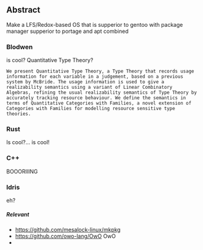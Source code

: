## Abstract

Make a LFS/Redox-based OS that is supperior to gentoo with package manager supperior to portage and apt  combined

### Blodwen
is cool? Quantitative Type Theory?

```
We present Quantitative Type Theory, a Type Theory that records usage information for each variable in a judgement, based on a previous system by McBride. The usage information is used to give a realizability semantics using a variant of Linear Combinatory Algebras, refining the usual realizability semantics of Type Theory by accurately tracking resource behaviour. We define the semantics in terms of Quantitative Categories with Families, a novel extension of Categories with Families for modelling resource sensitive type theories.
```

### Rust
Is cool?... is cool!

### C++
BOOORIIING

### ldris
eh?


##### Relevant
- https://github.com/mesalock-linux/mkpkg
- https://github.com/owo-lang/OwO OwO
- 
